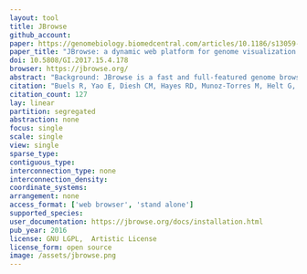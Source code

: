```yaml
---
layout: tool 
title: JBrowse
github_account: 
paper: https://genomebiology.biomedcentral.com/articles/10.1186/s13059-016-0924-1
paper_title: "JBrowse: a dynamic web platform for genome visualization and analysis"
doi: 10.5808/GI.2017.15.4.178
browser: https://jbrowse.org/
abstract: "Background: JBrowse is a fast and full-featured genome browser built with JavaScript and HTML5. It is easily embedded into websites or apps but can also be served as a standalone web page. Results: Overall improvements to speed and scalability are accompanied by specific enhancements that support complex interactive queries on large track sets. Analysis functions can readily be added using the plugin framework; most visual aspects of tracks can also be customized, along with clicks, mouseovers, menus, and popup boxes. JBrowse can also be used to browse local annotation files offline and to generate high-resolution figures for publication. Conclusions: JBrowse is a mature web application suitable for genome visualization and analysis."
citation: "Buels R, Yao E, Diesh CM, Hayes RD, Munoz-Torres M, Helt G, et al. JBrowse: a dynamic web platform for genome visualization and analysis. Genome Biol. genomebiology.biomedcentral.com; 2016;17: 66."
citation_count: 127
lay: linear
partition: segregated
abstraction: none
focus: single
scale: single
view: single
sparse_type: 
contiguous_type: 
interconnection_type: none
interconnection_density: 
coordinate_systems: 
arrangement: none
access_format: ['web browser', 'stand alone']
supported_species: 
user_documentation: https://jbrowse.org/docs/installation.html
pub_year: 2016
license: GNU LGPL,  Artistic License
license_form: open source
image: /assets/jbrowse.png
---
```

